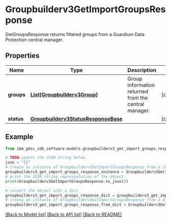 # Groupbuilderv3GetImportGroupsResponse

GetGroupsResponse returns filtered groups from a Guardium Data Protection central manager.

## Properties

Name | Type | Description | Notes
------------ | ------------- | ------------- | -------------
**groups** | [**List[Groupbuilderv3Group]**](Groupbuilderv3Group.md) | Group information returned from the central manager. | [optional] 
**status** | [**Groupbuilderv3StatusResponseBase**](Groupbuilderv3StatusResponseBase.md) |  | [optional] 

## Example

```python
from ibm_gdsc_sdk_software.models.groupbuilderv3_get_import_groups_response import Groupbuilderv3GetImportGroupsResponse

# TODO update the JSON string below
json = "{}"
# create an instance of Groupbuilderv3GetImportGroupsResponse from a JSON string
groupbuilderv3_get_import_groups_response_instance = Groupbuilderv3GetImportGroupsResponse.from_json(json)
# print the JSON string representation of the object
print(Groupbuilderv3GetImportGroupsResponse.to_json())

# convert the object into a dict
groupbuilderv3_get_import_groups_response_dict = groupbuilderv3_get_import_groups_response_instance.to_dict()
# create an instance of Groupbuilderv3GetImportGroupsResponse from a dict
groupbuilderv3_get_import_groups_response_from_dict = Groupbuilderv3GetImportGroupsResponse.from_dict(groupbuilderv3_get_import_groups_response_dict)
```
[[Back to Model list]](../README.md#documentation-for-models) [[Back to API list]](../README.md#documentation-for-api-endpoints) [[Back to README]](../README.md)


